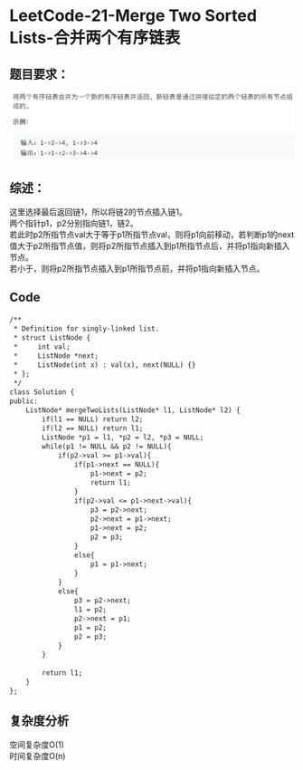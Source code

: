 # LeetCode-21-Merge Two Sorted Lists-合并两个有序链表

## 题目要求：
![avatar](https://github.com/JakeChanFangZiyuan20/MyLeetCode/blob/img/img/21.png)





## 综述：
这里选择最后返回链1，所以将链2的节点插入链1。  
两个指针p1，p2分别指向链1，链2。  
若此时p2所指节点val大于等于p1所指节点val，则将p1向前移动，若判断p1的next值大于p2所指节点值，则将p2所指节点插入到p1所指节点后，并将p1指向新插入节点。  
若小于，则将p2所指节点插入到p1所指节点前，并将p1指向新插入节点。  

## Code
```
/**
 * Definition for singly-linked list.
 * struct ListNode {
 *     int val;
 *     ListNode *next;
 *     ListNode(int x) : val(x), next(NULL) {}
 * };
 */
class Solution {
public:
    ListNode* mergeTwoLists(ListNode* l1, ListNode* l2) {
        if(l1 == NULL) return l2;
        if(l2 == NULL) return l1;
        ListNode *p1 = l1, *p2 = l2, *p3 = NULL;
        while(p1 != NULL && p2 != NULL){
            if(p2->val >= p1->val){
                if(p1->next == NULL){
                    p1->next = p2;
                    return l1;
                }
                if(p2->val <= p1->next->val){
                    p3 = p2->next;
                    p2->next = p1->next;
                    p1->next = p2;
                    p2 = p3;
                }
                else{
                    p1 = p1->next;
                }
            }
            else{
                p3 = p2->next;
                l1 = p2;
                p2->next = p1;
                p1 = p2;
                p2 = p3;
            }
        }

        return l1;
    }
};
```
  


## 复杂度分析
空间复杂度O(1)  
时间复杂度O(n)

